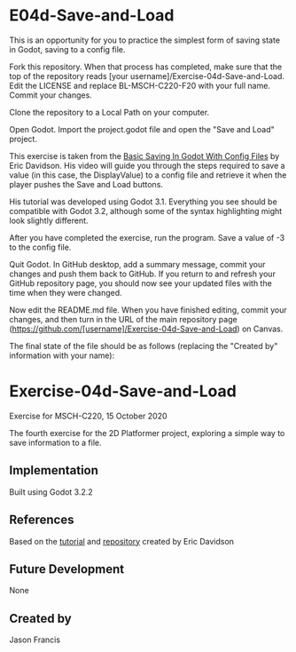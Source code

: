 # E04d-Save-and-Load    

This is an opportunity for you to practice the simplest form of saving state in Godot, saving to a config file.

Fork this repository. When that process has completed, make sure that the top of the repository reads [your username]/Exercise-04d-Save-and-Load. Edit the LICENSE and replace BL-MSCH-C220-F20 with your full name. Commit your changes.

Clone the repository to a Local Path on your computer.

Open Godot. Import the project.godot file and open the "Save and Load" project.

This exercise is taken from the [Basic Saving In Godot With Config Files](https://www.youtube.com/watch?v=ygGaN1EOQEA) by Eric Davidson. His video will guide you through the steps required to save a value (in this case, the DisplayValue) to a config file and retrieve it when the player pushes the Save and Load buttons.

His tutorial was developed using Godot 3.1. Everything you see should be compatible with Godot 3.2, although some of the syntax highlighting might look slightly different.

After you have completed the exercise, run the program. Save a value of -3 to the config file.

Quit Godot. In GitHub desktop, add a summary message, commit your changes and push them back to GitHub. If you return to and refresh your GitHub repository page, you should now see your updated files with the time when they were changed.

Now edit the README.md file. When you have finished editing, commit your changes, and then turn in the URL of the main repository page (https://github.com/[username]/Exercise-04d-Save-and-Load) on Canvas.

The final state of the file should be as follows (replacing the "Created by" information with your name):

# Exercise-04d-Save-and-Load
Exercise for MSCH-C220, 15 October 2020

The fourth exercise for the 2D Platformer project, exploring a simple way to save information to a file.

## Implementation
Built using Godot 3.2.2

## References
Based on the [tutorial](https://www.youtube.com/watch?v=ygGaN1EOQEA) and [repository](https://github.com/erdavids/Godot-Save-System) created by Eric Davidson

## Future Development
None

## Created by 
Jason Francis